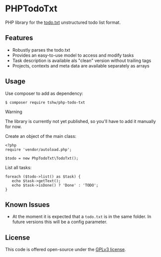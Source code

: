 # PHPTodoTxt

PHP library for the [todo.txt](http://todotxt.org/) unstructured todo list format.

## Features

* Robustly parses the todo.txt
* Provides an easy-to-use model to access and modify tasks
* Task description is available als "clean" version without trailing tags
* Projects, contexts and meta data are available separately as arrays

## Usage

Use composer to add as dependency:

    $ composer require tshw/php-todo-txt

> [!WARNING]
> The library is currently not yet published, so you'll have to add it manually for now.

Create an object of the main class:

    <?php
    require 'vendor/autoload.php';

    $todo = new PhpTodoTxt\TodoTxt();

List all tasks:

    foreach ($todo->list() as $task) {
       echo $task->getText();
       echo $task->isDone() ? 'Done' : 'TODO';
    }

## Known Issues

* At the moment it is expected that a `todo.txt` is in the same folder. In future versions this will be a config parameter.

## License

This code is offered open-source under the [GPLv3 license](LICENSE).
